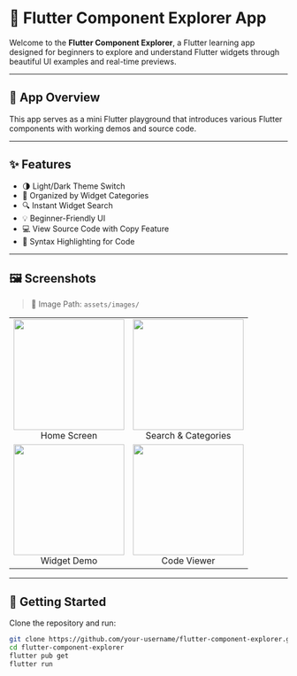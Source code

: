 # 🚀 Flutter Component Explorer App

Welcome to the **Flutter Component Explorer**, a Flutter learning app designed for beginners to explore and understand Flutter widgets through beautiful UI examples and real-time previews.

---

## 📱 App Overview

This app serves as a mini Flutter playground that introduces various Flutter components with working demos and source code.

---

## ✨ Features

- 🌗 Light/Dark Theme Switch
- 🧩 Organized by Widget Categories
- 🔍 Instant Widget Search
- 💡 Beginner-Friendly UI
- 💻 View Source Code with Copy Feature
- 🎨 Syntax Highlighting for Code

---

## 🖼️ Screenshots

> 📁 Image Path: `assets/images/`

<table>
  <tr>
    <td align="center"><img src="assets/images/1.png" width="200"/><br/>Home Screen</td>
    <td align="center"><img src="assets/images/2.png" width="200"/><br/>Search & Categories</td>
  </tr>
  <tr>
    <td align="center"><img src="assets/images/3.png" width="200"/><br/>Widget Demo</td>
    <td align="center"><img src="assets/images/4.png" width="200"/><br/>Code Viewer</td>
  </tr>
</table>

---

## 🚀 Getting Started

Clone the repository and run:

```bash
git clone https://github.com/your-username/flutter-component-explorer.git
cd flutter-component-explorer
flutter pub get
flutter run
